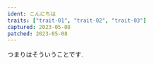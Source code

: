 ```yaml
---
ident: こんにちは
traits: ["trait-01", "trait-02", "trait-03"]
captured: 2023-05-08
patched: 2023-05-08
---
```


つまりはそういうことです.
